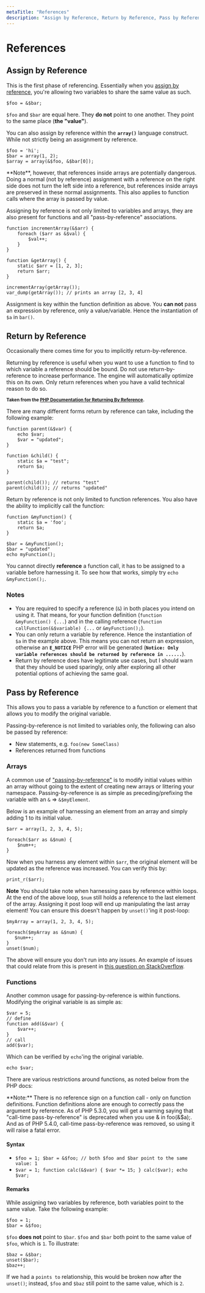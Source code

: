 ```yaml
---
metaTitle: "References"
description: "Assign by Reference, Return by Reference, Pass by Reference"
---
```


# References



## Assign by Reference


This is the first phase of referencing. Essentially when you [assign by reference](http://php.net/manual/en/language.references.whatdo.php#language.references.whatdo.assign), you're allowing two variables to share the same value as such.

```
$foo = &$bar;

```

`$foo` and `$bar` are equal here. They **do not** point to one another. They point to the same place (**the "value"**).

You can also assign by reference within the **`array()`** language construct. While not strictly being an assignment by reference.

```
$foo = 'hi';
$bar = array(1, 2);
$array = array(&$foo, &$bar[0]);

```

> 
<p>**Note**, however, that references inside arrays are potentially
dangerous. Doing a normal (not by reference) assignment with a
reference on the right side does not turn the left side into a
reference, but references inside arrays are preserved in these normal
assignments. This also applies to function calls where the array is
passed by value.</p>


Assigning by reference is not only limited to variables and arrays, they are also present for functions and all "pass-by-reference" associations.

```
function incrementArray(&$arr) {
    foreach ($arr as &$val) {
        $val++;
    }
}

function &getArray() {
    static $arr = [1, 2, 3];
    return $arr;
}

incrementArray(getArray());
var_dump(getArray()); // prints an array [2, 3, 4]

```

Assignment is key within the function definition as above. You **can not** pass an expression by reference, only a value/variable. Hence the instantiation of `$a` in `bar()`.



## Return by Reference


Occasionally there comes time for you to implicitly return-by-reference.

> 
<p>Returning by reference is useful when you want to use a function to
find to which variable a reference should be bound. Do not use
return-by-reference to increase performance. The engine will
automatically optimize this on its own. Only return references when
you have a valid technical reason to do so.</p>


<sup>**Taken from the [PHP Documentation for Returning By Reference](http://php.net/manual/en/language.references.return.php).**</sup>

There are many different forms return by reference can take, including the following example:

```
function parent(&$var) {
    echo $var;
    $var = "updated";
}

function &child() {
    static $a = "test";
    return $a;
}

parent(child()); // returns "test"
parent(child()); // returns "updated"

```

Return by reference is not only limited to function references. You also have the ability to implicitly call the function:

```
function &myFunction() {
    static $a = 'foo';
    return $a;
}

$bar = &myFunction();
$bar = "updated"
echo myFunction();

```

You cannot directly **reference** a function call, it has to be assigned to a variable before harnessing it. To see how that works, simply try `echo &myFunction();`.

### Notes

- You are required to specify a reference (`&`) in both places you intend on using it. That means, for your function definition (`function &myFunction() {...`) and in the calling reference (`function callFunction(&$variable) {...` or `&myFunction();`).
- You can only return a variable by reference. Hence the instantiation of `$a` in the example above. This means you can not return an expression, otherwise an **`E_NOTICE`** PHP error will be generated (**`Notice: Only variable references should be returned by reference in ......`**).
- Return by reference does have legitimate use cases, but I should warn that they should be used sparingly, only after exploring all other potential options of achieving the same goal.



## Pass by Reference


This allows you to pass a variable by reference to a function or element that allows you to modify the original variable.

Passing-by-reference is not limited to variables only, the following can also be passed by reference:

- New statements, e.g. `foo(new SomeClass)`
- References returned from functions

### Arrays

A common use of ["passing-by-reference"](http://php.net/manual/en/language.references.pass.php) is to modify initial values within an array without going to the extent of creating new arrays or littering your namespace. Passing-by-reference is as simple as preceding/prefixing the variable with an `&` => `&$myElement`.

Below is an example of harnessing an element from an array and simply adding 1 to its initial value.

```
$arr = array(1, 2, 3, 4, 5);

foreach($arr as &$num) {
    $num++;
}

```

Now when you harness any element within `$arr`, the original element will be updated as the reference was increased. You can verify this by:

```
print_r($arr);

```

> 
**Note**
You should take note when harnessing pass by reference within loops. At the end of the above loop, `$num` still holds a reference to the last element of the array. Assigning it post loop will end up manipulating the last array element! You can ensure this doesn't happen by `unset()`'ing it post-loop:
<pre><code>$myArray = array(1, 2, 3, 4, 5);

foreach($myArray as &$num) {
   $num++;
}
unset($num);
</code></pre>
The above will ensure you don't run into any issues. An example of issues that could relate from this is present in [this question on StackOverflow](http://stackoverflow.com/q/24902742/2518525).


### Functions

Another common usage for passing-by-reference is within functions. Modifying the original variable is as simple as:

```
$var = 5;
// define
function add(&$var) {
    $var++;
}
// call
add($var);

```

Which can be verified by `echo`'ing the original variable.

```
echo $var;

```

There are various restrictions around functions, as noted below from the PHP docs:

> 
<p>**Note:** There is no reference sign on a function call - only on function
definitions. Function definitions alone are enough to correctly pass
the argument by reference. As of PHP 5.3.0, you will get a warning
saying that "call-time pass-by-reference" is deprecated when you use &
in foo(&$a);. And as of PHP 5.4.0, call-time pass-by-reference was
removed, so using it will raise a fatal error.</p>




#### Syntax


- `$foo = 1; $bar = &$foo; // both $foo and $bar point to the same value: 1`
- `$var = 1; function calc(&$var) { $var *= 15; } calc($var); echo $var;`



#### Remarks


While assigning two variables by reference, both variables point to the same value. Take the following example:

```
$foo = 1;
$bar = &$foo;

```

`$foo` ****does not**** point to `$bar`. `$foo` and `$bar` both point to the same value of `$foo`, which is `1`. To illustrate:

```
$baz = &$bar;
unset($bar);
$baz++;

```

If we had a `points to` relationship, this would be broken now after the `unset()`; instead, `$foo` and `$baz` still point to the same value, which is `2`.

